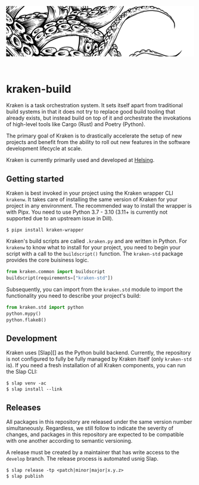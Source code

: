 <img align="center" src="docs/content/img/title.png">

&nbsp;

# kraken-build

Kraken is a task orchestration system. It sets itself apart from traditional build systems in that it does not
try to replace good build tooling that already exists, but instead build on top of it and orchestrate the
invokations of high-level tools like Cargo (Rust) and Poetry (Python).

The primary goal of Kraken is to drastically accelerate the setup of new projects and benefit from the ability
to roll out new features in the software development lifecycle at scale.

Kraken is currently primarily used and developed at [Helsing](https://helsing.ai).

## Getting started

Kraken is best invoked in your project using the Kraken wrapper CLI `krakenw`. It takes care of installing the same
version of Kraken for your project in any environment. The recommended way to install the wrapper is with Pipx.
You need to use Python 3.7 - 3.10 (3.11+ is currently not supported due to an upstream issue in Dill).

    $ pipx install kraken-wrapper

Kraken's build scripts are called `.kraken.py` and are written in Python. For `krakenw` to know what to install for
your project, you need to begin your script with a call to the `buildscript()` function. The `kraken-std` package
provides the core buisiness logic.

```py
from kraken.common import buildscript
buildscript(requirements=["kraken-std"])
```

Subsequently, you can import from the `kraken.std` module to import the functionality you need to describe your
project's build:

```py
from kraken.std import python
python.mypy()
python.flake8()
```

## Development

Kraken uses [Slap][] as the Python build backend. Currently, the repository is not configured to fully be fully
managed by Kraken itself (only `kraken-std` is). If you need a fresh installation of all Kraken components, you can
run the Slap CLI:

    $ slap venv -ac
    $ slap install --link

## Releases

All packages in this repository are released under the same version number simultaneously. Regardless, we still
follow to indicate the severity of changes, and packages in this repository are expected to be compatible with
one another according to semantic versioning.

A release must be created by a maintainer that has write access to the `develop` branch. The release process
is automated usnig Slap.

    $ slap release -tp <patch|minor|major|x.y.z>
    $ slap publish
